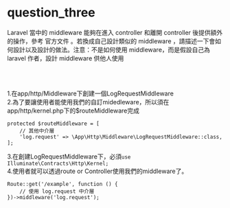 # question_three

 Laravel 當中的 middleware 能夠在進入 controller 和離開 controller 後提供額外的操作，參考 官方文件
。若換成自己設計類似的 middleware ，請描述一下會如何設計以及設計的做法。注意：不是如何使用
middleware，而是假設自己為 laravel 作者，設計 middleware 供他人使用

<br><br>

1.在app/http/Middleware下創建一個LogRequestMiddleware <br>
2.為了要讓使用者能使用我們的自訂midedleware，所以須在app/http/kernel.php下的$routeMiddleware完成 <br>
```
protected $routeMiddleware = [
    // 其他中介層
    'log.request' => \App\Http\Middleware\LogRequestMiddleware::class,
];
```
3.在創建LogRequestMiddleware下，必須```use Illuminate\Contracts\Http\Kernel;``` <br>
4.使用者就可以透過route or Controller使用我們的middleware了。
```
Route::get('/example', function () {
    // 使用 log.request 中介層
})->middleware('log.request');
```
